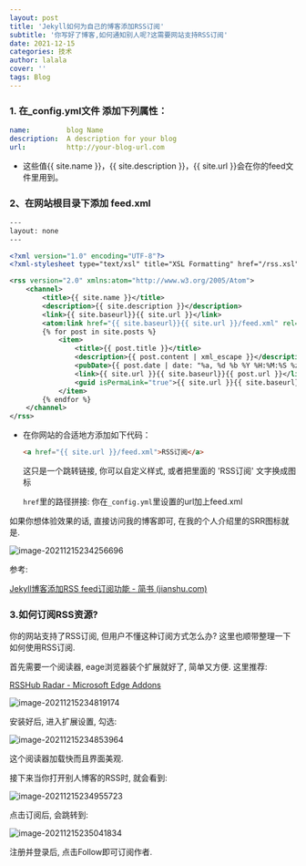 ```yaml
---
layout: post
title: 'Jekyll如何为自己的博客添加RSS订阅'
subtitle: '你写好了博客,如何通知别人呢?这需要网站支持RSS订阅'
date: 2021-12-15
categories: 技术
author: lalala
cover: ''
tags: Blog
---
```



 
### 1. 在_config.yml文件 添加下列属性：

```yaml
name:         blog Name  
description:  A description for your blog  
url:          http://your-blog-url.com  
```

* 这些值{{ site.name }}，{{ site.description }}，{{ site.url }}会在你的feed文件里用到。

### 2、在网站根目录下添加 feed.xml

```xml
---
layout: none
---

<?xml version="1.0" encoding="UTF-8"?>
<?xml-stylesheet type="text/xsl" title="XSL Formatting" href="/rss.xsl" media="all" ?>

<rss version="2.0" xmlns:atom="http://www.w3.org/2005/Atom">
    <channel>
        <title>{{ site.name }}</title>
        <description>{{ site.description }}</description>
        <link>{{ site.baseurl}}{{ site.url }}</link>
        <atom:link href="{{ site.baseurl}}{{ site.url }}/feed.xml" rel="self" type="application/rss+xml" />
        {% for post in site.posts %}
            <item>
                <title>{{ post.title }}</title>
                <description>{{ post.content | xml_escape }}</description>
                <pubDate>{{ post.date | date: "%a, %d %b %Y %H:%M:%S %z" }}</pubDate>
                <link>{{ site.url }}{{ site.baseurl}}{{ post.url }}</link>
                <guid isPermaLink="true">{{ site.url }}{{ site.baseurl}}{{ post.url }}</guid>
            </item>
        {% endfor %}
    </channel>
</rss>
```

* 在你网站的合适地方添加如下代码：

  ```html
  <a href="{{ site.url }}/feed.xml">RSS订阅</a>  
  ```

  这只是一个跳转链接, 你可以自定义样式, 或者把里面的 'RSS订阅' 文字换成图标

  `href`里的路径拼接: 你在`_config.yml`里设置的url加上feed.xml

如果你想体验效果的话, 直接访问我的博客即可, 在我的个人介绍里的SRR图标就是.

![image-20211215234256696](https://cdn.jsdelivr.net/gh/wzc520pyfm/Picbed_PicGo@master/img/image-20211215234256696.png)



参考: 

[Jekyll博客添加RSS feed订阅功能 - 简书 (jianshu.com)](https://www.jianshu.com/p/da39860bb5f5)



### 3.如何订阅RSS资源?

你的网站支持了RSS订阅, 但用户不懂这种订阅方式怎么办? 这里也顺带整理一下如何使用RSS订阅.

首先需要一个阅读器, eage浏览器装个扩展就好了, 简单又方便. 这里推荐: 

[RSSHub Radar - Microsoft Edge Addons](https://microsoftedge.microsoft.com/addons/detail/rsshub-radar/gangkeiaobmjcjokiofpkfpcobpbmnln?hl=zh-CN)

![image-20211215234819174](https://cdn.jsdelivr.net/gh/wzc520pyfm/Picbed_PicGo@master/img/image-20211215234819174.png)

安装好后, 进入扩展设置, 勾选: 

![image-20211215234853964](https://cdn.jsdelivr.net/gh/wzc520pyfm/Picbed_PicGo@master/img/image-20211215234853964.png)

这个阅读器加载快而且界面美观.

接下来当你打开别人博客的RSS时, 就会看到:

![image-20211215234955723](https://cdn.jsdelivr.net/gh/wzc520pyfm/Picbed_PicGo@master/img/image-20211215234955723.png)

点击订阅后, 会跳转到: 

![image-20211215235041834](https://cdn.jsdelivr.net/gh/wzc520pyfm/Picbed_PicGo@master/img/image-20211215235041834.png)

注册并登录后, 点击Follow即可订阅作者.

